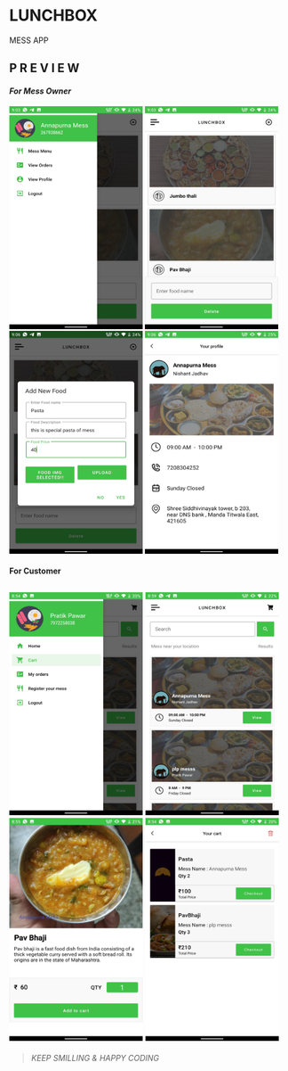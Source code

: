 # LUNCHBOX
MESS APP

## ****P R E V I E W****
#### *For Mess Owner*

<img src ="M1.jpg" width="240" height="400">  <img src ="M4.jpg" width="240" height="400"> 
<img src ="M2.jpg" width="240" height="400"> <img src ="M3.jpg" width="240" height="400">     
#### ****For Customer****

<img src ="C1.jpg" width="240" height="400">  <img src ="C2.jpg" width="240" height="400">
<img src ="C3.jpg" width="240" height="400">  <img src ="C4.jpg" width="240" height="400">
---

> _KEEP SMILLING & HAPPY CODING_
